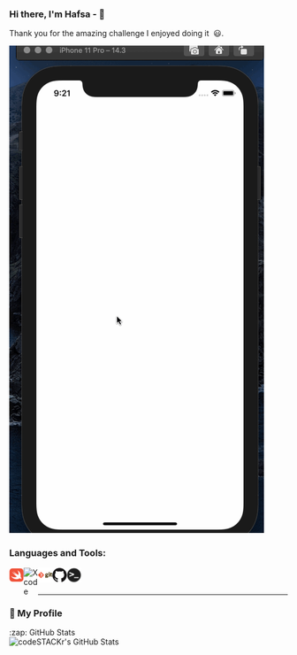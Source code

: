 ### Hi there, I'm Hafsa - 👋

Thank you for the amazing challenge I enjoyed doing it  😃. 


<img src="cooperTest.gif"   alt="Full Example"/>

 
 ### Languages and Tools:


<img align="left" alt="Swift" width="26px" src="https://github.com/devicons/devicon/blob/master/icons/swift/swift-original.svg" />
<img align="left" alt="Xcode" width="26px" src="https://developer.apple.com/design/human-interface-guidelines/macos/images/app-icon-realistic-materials.png" />
<img align="left" alt="Git" width="26px" src="https://raw.githubusercontent.com/github/explore/80688e429a7d4ef2fca1e82350fe8e3517d3494d/topics/git/git.png" />
<img align="left" alt="GitHub" width="26px" src="https://raw.githubusercontent.com/github/explore/78df643247d429f6cc873026c0622819ad797942/topics/github/github.png" />
<img align="left" alt="Terminal" width="26px" src="https://raw.githubusercontent.com/github/explore/80688e429a7d4ef2fca1e82350fe8e3517d3494d/topics/terminal/terminal.png" />

<br />
<br />

---



### 📕 My Profile 

  <summary>:zap: GitHub Stats</summary>

  <img align="left" alt="codeSTACKr's GitHub Stats" src="https://github-readme-stats.codestackr.vercel.app/api?username=codeSTACKr&show_icons=true&hide_border=true" />

